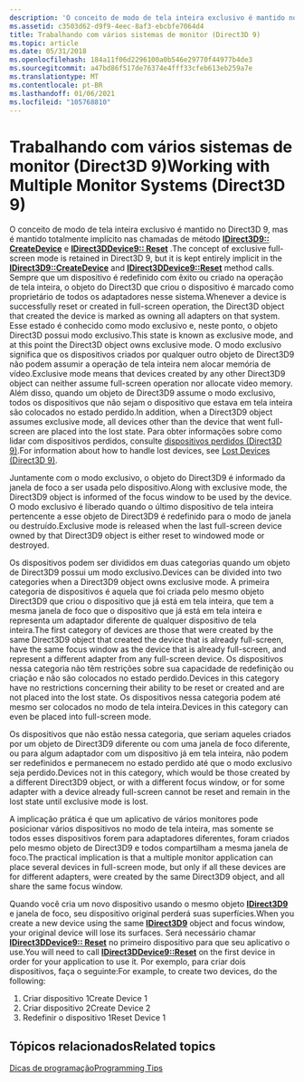 ```yaml
---
description: 'O conceito de modo de tela inteira exclusivo é mantido no Direct3D 9, mas é mantido totalmente implícito nas chamadas de método IDirect3D9:: CreateDevice e IDirect3DDevice9:: Reset.'
ms.assetid: c3503d62-d9f9-4eec-8af3-ebcbfe7064d4
title: Trabalhando com vários sistemas de monitor (Direct3D 9)
ms.topic: article
ms.date: 05/31/2018
ms.openlocfilehash: 184a11f06d2296100a0b546e29770f44977b4de3
ms.sourcegitcommit: a47bd86f517de76374e4fff33cfeb613eb259a7e
ms.translationtype: MT
ms.contentlocale: pt-BR
ms.lasthandoff: 01/06/2021
ms.locfileid: "105768810"
---
```

# <a name="working-with-multiple-monitor-systems-direct3d-9"></a><span data-ttu-id="b7939-103">Trabalhando com vários sistemas de monitor (Direct3D 9)</span><span class="sxs-lookup"><span data-stu-id="b7939-103">Working with Multiple Monitor Systems (Direct3D 9)</span></span>

<span data-ttu-id="b7939-104">O conceito de modo de tela inteira exclusivo é mantido no Direct3D 9, mas é mantido totalmente implícito nas chamadas de método [**IDirect3D9:: CreateDevice**](/windows/desktop/api) e [**IDirect3DDevice9:: Reset**](/windows/win32/api/d3d9helper/nf-d3d9helper-idirect3ddevice9-reset) .</span><span class="sxs-lookup"><span data-stu-id="b7939-104">The concept of exclusive full-screen mode is retained in Direct3D 9, but it is kept entirely implicit in the [**IDirect3D9::CreateDevice**](/windows/desktop/api) and [**IDirect3DDevice9::Reset**](/windows/win32/api/d3d9helper/nf-d3d9helper-idirect3ddevice9-reset) method calls.</span></span> <span data-ttu-id="b7939-105">Sempre que um dispositivo é redefinido com êxito ou criado na operação de tela inteira, o objeto do Direct3D que criou o dispositivo é marcado como proprietário de todos os adaptadores nesse sistema.</span><span class="sxs-lookup"><span data-stu-id="b7939-105">Whenever a device is successfully reset or created in full-screen operation, the Direct3D object that created the device is marked as owning all adapters on that system.</span></span> <span data-ttu-id="b7939-106">Esse estado é conhecido como modo exclusivo e, neste ponto, o objeto Direct3D possui modo exclusivo.</span><span class="sxs-lookup"><span data-stu-id="b7939-106">This state is known as exclusive mode, and at this point the Direct3D object owns exclusive mode.</span></span> <span data-ttu-id="b7939-107">O modo exclusivo significa que os dispositivos criados por qualquer outro objeto de Direct3D9 não podem assumir a operação de tela inteira nem alocar memória de vídeo.</span><span class="sxs-lookup"><span data-stu-id="b7939-107">Exclusive mode means that devices created by any other Direct3D9 object can neither assume full-screen operation nor allocate video memory.</span></span> <span data-ttu-id="b7939-108">Além disso, quando um objeto de Direct3D9 assume o modo exclusivo, todos os dispositivos que não sejam o dispositivo que estava em tela inteira são colocados no estado perdido.</span><span class="sxs-lookup"><span data-stu-id="b7939-108">In addition, when a Direct3D9 object assumes exclusive mode, all devices other than the device that went full-screen are placed into the lost state.</span></span> <span data-ttu-id="b7939-109">Para obter informações sobre como lidar com dispositivos perdidos, consulte [dispositivos perdidos (Direct3D 9)](lost-devices.md).</span><span class="sxs-lookup"><span data-stu-id="b7939-109">For information about how to handle lost devices, see [Lost Devices (Direct3D 9)](lost-devices.md).</span></span>

<span data-ttu-id="b7939-110">Juntamente com o modo exclusivo, o objeto do Direct3D9 é informado da janela de foco a ser usada pelo dispositivo.</span><span class="sxs-lookup"><span data-stu-id="b7939-110">Along with exclusive mode, the Direct3D9 object is informed of the focus window to be used by the device.</span></span> <span data-ttu-id="b7939-111">O modo exclusivo é liberado quando o último dispositivo de tela inteira pertencente a esse objeto de Direct3D9 é redefinido para o modo de janela ou destruído.</span><span class="sxs-lookup"><span data-stu-id="b7939-111">Exclusive mode is released when the last full-screen device owned by that Direct3D9 object is either reset to windowed mode or destroyed.</span></span>

<span data-ttu-id="b7939-112">Os dispositivos podem ser divididos em duas categorias quando um objeto de Direct3D9 possui um modo exclusivo.</span><span class="sxs-lookup"><span data-stu-id="b7939-112">Devices can be divided into two categories when a Direct3D9 object owns exclusive mode.</span></span> <span data-ttu-id="b7939-113">A primeira categoria de dispositivos é aquela que foi criada pelo mesmo objeto Direct3D9 que criou o dispositivo que já está em tela inteira, que tem a mesma janela de foco que o dispositivo que já está em tela inteira e representa um adaptador diferente de qualquer dispositivo de tela inteira.</span><span class="sxs-lookup"><span data-stu-id="b7939-113">The first category of devices are those that were created by the same Direct3D9 object that created the device that is already full-screen, have the same focus window as the device that is already full-screen, and represent a different adapter from any full-screen device.</span></span> <span data-ttu-id="b7939-114">Os dispositivos nessa categoria não têm restrições sobre sua capacidade de redefinição ou criação e não são colocados no estado perdido.</span><span class="sxs-lookup"><span data-stu-id="b7939-114">Devices in this category have no restrictions concerning their ability to be reset or created and are not placed into the lost state.</span></span> <span data-ttu-id="b7939-115">Os dispositivos nessa categoria podem até mesmo ser colocados no modo de tela inteira.</span><span class="sxs-lookup"><span data-stu-id="b7939-115">Devices in this category can even be placed into full-screen mode.</span></span>

<span data-ttu-id="b7939-116">Os dispositivos que não estão nessa categoria, que seriam aqueles criados por um objeto de Direct3D9 diferente ou com uma janela de foco diferente, ou para algum adaptador com um dispositivo já em tela inteira, não podem ser redefinidos e permanecem no estado perdido até que o modo exclusivo seja perdido.</span><span class="sxs-lookup"><span data-stu-id="b7939-116">Devices not in this category, which would be those created by a different Direct3D9 object, or with a different focus window, or for some adapter with a device already full-screen cannot be reset and remain in the lost state until exclusive mode is lost.</span></span>

<span data-ttu-id="b7939-117">A implicação prática é que um aplicativo de vários monitores pode posicionar vários dispositivos no modo de tela inteira, mas somente se todos esses dispositivos forem para adaptadores diferentes, foram criados pelo mesmo objeto de Direct3D9 e todos compartilham a mesma janela de foco.</span><span class="sxs-lookup"><span data-stu-id="b7939-117">The practical implication is that a multiple monitor application can place several devices in full-screen mode, but only if all these devices are for different adapters, were created by the same Direct3D9 object, and all share the same focus window.</span></span>

<span data-ttu-id="b7939-118">Quando você cria um novo dispositivo usando o mesmo objeto [**IDirect3D9**](/windows/desktop/api) e janela de foco, seu dispositivo original perderá suas superfícies.</span><span class="sxs-lookup"><span data-stu-id="b7939-118">When you create a new device using the same [**IDirect3D9**](/windows/desktop/api) object and focus window, your original device will lose its surfaces.</span></span> <span data-ttu-id="b7939-119">Será necessário chamar [**IDirect3DDevice9:: Reset**](/windows/win32/api/d3d9helper/nf-d3d9helper-idirect3ddevice9-reset) no primeiro dispositivo para que seu aplicativo o use.</span><span class="sxs-lookup"><span data-stu-id="b7939-119">You will need to call [**IDirect3DDevice9::Reset**](/windows/win32/api/d3d9helper/nf-d3d9helper-idirect3ddevice9-reset) on the first device in order for your application to use it.</span></span> <span data-ttu-id="b7939-120">Por exemplo, para criar dois dispositivos, faça o seguinte:</span><span class="sxs-lookup"><span data-stu-id="b7939-120">For example, to create two devices, do the following:</span></span>

1.  <span data-ttu-id="b7939-121">Criar dispositivo 1</span><span class="sxs-lookup"><span data-stu-id="b7939-121">Create Device 1</span></span>
2.  <span data-ttu-id="b7939-122">Criar dispositivo 2</span><span class="sxs-lookup"><span data-stu-id="b7939-122">Create Device 2</span></span>
3.  <span data-ttu-id="b7939-123">Redefinir o dispositivo 1</span><span class="sxs-lookup"><span data-stu-id="b7939-123">Reset Device 1</span></span>

## <a name="related-topics"></a><span data-ttu-id="b7939-124">Tópicos relacionados</span><span class="sxs-lookup"><span data-stu-id="b7939-124">Related topics</span></span>

<dl> <dt>

[<span data-ttu-id="b7939-125">Dicas de programação</span><span class="sxs-lookup"><span data-stu-id="b7939-125">Programming Tips</span></span>](programming-tips.md)
</dt> </dl>

 

 
